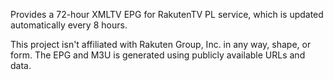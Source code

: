 Provides a 72-hour XMLTV EPG for RakutenTV PL service, which is updated automatically every 8 hours.

This project isn't affiliated with Rakuten Group, Inc. in any way, shape, or form. The EPG and M3U is generated using publicly available URLs and data.

